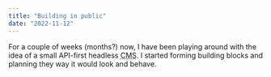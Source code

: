 ```yaml
---
title: "Building in public"
date: "2022-11-12"
---
```


For a couple of weeks (months?) now, I have been playing around with the idea of a small API-first headless <Abbr title="Content management system" link="https://en.wikipedia.org/wiki/Headless_content_management_system">CMS</Abbr>. I started forming building blocks and planning they way it would look and behave.  